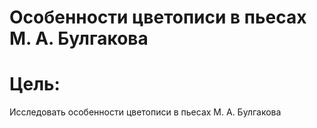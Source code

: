 # Особенности цветописи в пьесах М. А. Булгакова
# Цель:
Исследовать особенности цветописи в пьесах М. А. Булгакова
